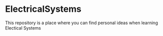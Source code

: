 # ElectricalSystems
This repository is a place where you can find personal ideas when learning Electical Systems 

